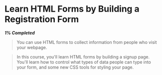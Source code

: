 # Learn HTML Forms by Building a Registration Form

**_1% Completed_**

> You can use HTML forms to collect information from people who visit your webpage.

> In this course, you'll learn HTML forms by building a signup page. You'll learn how to control what types of data people can type into your form, and some new CSS tools for styling your page.